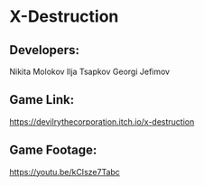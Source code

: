 # X-Destruction
## Developers:
Nikita Molokov
Ilja Tsapkov
Georgi Jefimov
## Game Link:
https://devilrythecorporation.itch.io/x-destruction
## Game Footage:
https://youtu.be/kCIsze7Tabc
